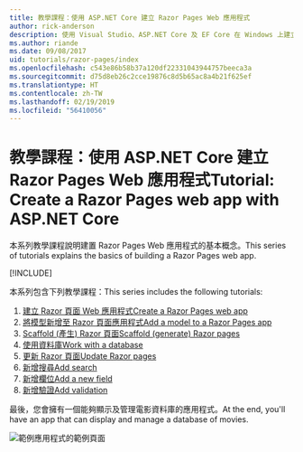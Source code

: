 ```yaml
---
title: 教學課程：使用 ASP.NET Core 建立 Razor Pages Web 應用程式
author: rick-anderson
description: 使用 Visual Studio、ASP.NET Core 及 EF Core 在 Windows 上建立 Razor Pages Web 應用程式。
ms.author: riande
ms.date: 09/08/2017
uid: tutorials/razor-pages/index
ms.openlocfilehash: c543e86b58b37a120df22331043944757beeca3a
ms.sourcegitcommit: d75d8eb26c2cce19876c8d5b65ac8a4b21f625ef
ms.translationtype: HT
ms.contentlocale: zh-TW
ms.lasthandoff: 02/19/2019
ms.locfileid: "56410056"
---
```

# <a name="tutorial-create-a-razor-pages-web-app-with-aspnet-core"></a><span data-ttu-id="240ab-103">教學課程：使用 ASP.NET Core 建立 Razor Pages Web 應用程式</span><span class="sxs-lookup"><span data-stu-id="240ab-103">Tutorial: Create a Razor Pages web app with ASP.NET Core</span></span>

<span data-ttu-id="240ab-104">本系列教學課程說明建置 Razor Pages Web 應用程式的基本概念。</span><span class="sxs-lookup"><span data-stu-id="240ab-104">This series of tutorials explains the basics of building a Razor Pages web app.</span></span> 

[!INCLUDE[](~/includes/advancedRP.md)]

<span data-ttu-id="240ab-105">本系列包含下列教學課程：</span><span class="sxs-lookup"><span data-stu-id="240ab-105">This series includes the following tutorials:</span></span>

1. [<span data-ttu-id="240ab-106">建立 Razor 頁面 Web 應用程式</span><span class="sxs-lookup"><span data-stu-id="240ab-106">Create a Razor Pages web app</span></span>](xref:tutorials/razor-pages/razor-pages-start)
1. [<span data-ttu-id="240ab-107">將模型新增至 Razor 頁面應用程式</span><span class="sxs-lookup"><span data-stu-id="240ab-107">Add a model to a Razor Pages app</span></span>](xref:tutorials/razor-pages/model)
1. [<span data-ttu-id="240ab-108">Scaffold (產生) Razor 頁面</span><span class="sxs-lookup"><span data-stu-id="240ab-108">Scaffold (generate) Razor pages</span></span>](xref:tutorials/razor-pages/page)
1. [<span data-ttu-id="240ab-109">使用資料庫</span><span class="sxs-lookup"><span data-stu-id="240ab-109">Work with a database</span></span>](xref:tutorials/razor-pages/sql)
1. [<span data-ttu-id="240ab-110">更新 Razor 頁面</span><span class="sxs-lookup"><span data-stu-id="240ab-110">Update Razor pages</span></span>](xref:tutorials/razor-pages/da1)
1. [<span data-ttu-id="240ab-111">新增搜尋</span><span class="sxs-lookup"><span data-stu-id="240ab-111">Add search</span></span>](xref:tutorials/razor-pages/search)
1. [<span data-ttu-id="240ab-112">新增欄位</span><span class="sxs-lookup"><span data-stu-id="240ab-112">Add a new field</span></span>](xref:tutorials/razor-pages/new-field)
1. [<span data-ttu-id="240ab-113">新增驗證</span><span class="sxs-lookup"><span data-stu-id="240ab-113">Add validation</span></span>](xref:tutorials/razor-pages/validation)

<span data-ttu-id="240ab-114">最後，您會擁有一個能夠顯示及管理電影資料庫的應用程式。</span><span class="sxs-lookup"><span data-stu-id="240ab-114">At the end, you'll have an app that can display and manage a database of movies.</span></span>

![範例應用程式的範例頁面](index/_static/sample-page.png)
